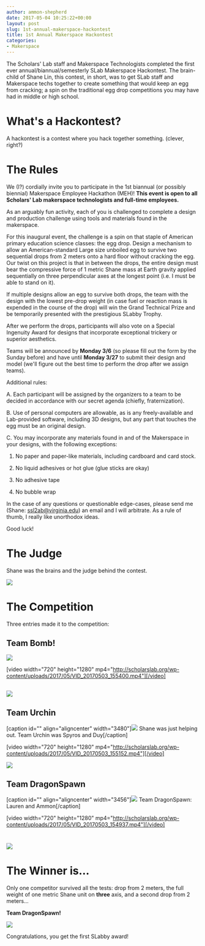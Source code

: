 ```yaml
---
author: ammon-shepherd
date: 2017-05-04 10:25:22+00:00
layout: post
slug: 1st-annual-makerspace-hackontest
title: 1st Annual Makerspace Hackontest
categories:
- Makerspace
---
```


The Scholars' Lab staff and Makerspace Technologists completed the first ever annual/biannual/semesterly SLab Makerspace Hackontest. The brain-child of Shane Lin, this contest, in short, was to get SLab staff and Makerspace techs together to create something that would keep an egg from cracking; a spin on the traditional egg drop competitions you may have had in middle or high school.


# What's a Hackontest?


A hackontest is a contest where you hack together something. (clever, right?)


# The Rules




We (I?) cordially invite you to participate in the 1st biannual (or possibly biennial) Makerspace Employee Hackathon (MEH)! **This event is open to all Scholars' Lab makerspace technologists and full-time employees.**




As an arguably fun activity, each of you is challenged to complete a design and production challenge using tools and materials found in the makerspace.




For this inaugural event, the challenge is a spin on that staple of American primary education science classes: the egg drop. Design a mechanism to allow an American-standard Large size unboiled egg to survive two sequential drops from 2 meters onto a hard floor without cracking the egg. Our twist on this project is that in between the drops, the entire design must bear the compressive force of 1 metric Shane mass at Earth gravity applied sequentially on three perpendicular axes at the longest point (i.e. I must be able to stand on it).




If multiple designs allow an egg to survive both drops, the team with the design with the lowest pre-drop weight (in case fuel or reaction mass is expended in the course of the drop) will win the Grand Technical Prize and be temporarily presented with the prestigious SLabby Trophy.




After we perform the drops, participants will also vote on a Special Ingenuity Award for designs that incorporate exceptional trickery or superior aesthetics.




Teams will be announced by **Monday 3/6** (so please fill out the form by the Sunday before) and have until **Monday 3/27** to submit their design and model (we'll figure out the best time to perform the drop after we assign teams).




Additional rules:




A. Each participant will be assigned by the organizers to a team to be decided in accordance with our secret agenda (chiefly, fraternization).




B. Use of personal computers are allowable, as is any freely-available and Lab-provided software, including 3D designs, but any part that touches the egg must be an original design.




C. You may incorporate any materials found in and of the Makerspace in your designs, with the following exceptions:




1. No paper and paper-like materials, including cardboard and card stock.




2. No liquid adhesives or hot glue (glue sticks are okay)




3. No adhesive tape




4. No bubble wrap




In the case of any questions or questionable edge-cases, please send me (Shane: [ssl2ab@virginia.edu](mailto:ssl2ab@virginia.edu)) an email and I will arbitrate. As a rule of thumb, I really like unorthodox ideas.




Good luck!





# The Judge


Shane was the brains and the judge behind the contest.

![](http://scholarslab.org/wp-content/uploads/2017/05/IMG_20170503_154042.jpg)


# The Competition


Three entries made it to the competition:


## Team Bomb!


![](http://scholarslab.org/wp-content/uploads/2017/05/IMG_20170503_154036.jpg)

[video width="720" height="1280" mp4="http://scholarslab.org/wp-content/uploads/2017/05/VID_20170503_155400.mp4"][/video]


## ![](http://scholarslab.org/wp-content/uploads/2017/05/IMG_20170503_155520.jpg)




## Team Urchin


[caption id="" align="aligncenter" width="3480"]![](http://scholarslab.org/wp-content/uploads/2017/05/IMG_20170503_154617.jpg) Shane was just helping out. Team Urchin was Spyros and Duy[/caption]

[video width="720" height="1280" mp4="http://scholarslab.org/wp-content/uploads/2017/05/VID_20170503_155152.mp4"][/video]

![](http://scholarslab.org/wp-content/uploads/2017/05/IMG_20170503_155326.jpg)


## Team DragonSpawn


[caption id="" align="aligncenter" width="3456"]![](http://scholarslab.org/wp-content/uploads/2017/05/IMG_20170503_154024.jpg) Team DragonSpawn: Lauren and Ammon[/caption]

[video width="720" height="1280" mp4="http://scholarslab.org/wp-content/uploads/2017/05/VID_20170503_154937.mp4"][/video]


# ![](http://scholarslab.org/wp-content/uploads/2017/05/IMG_20170503_155616.jpg)




# The Winner is...


Only one competitor survived all the tests: drop from 2 meters, the full weight of one metric Shane unit on **three** axis, and a second drop from 2 meters...

**Team DragonSpawn!**

![](http://scholarslab.org/wp-content/uploads/2017/05/20170503_160322-1-e1493907510317-905x1024.jpg)

Congratulations, you get the first SLabby award!



